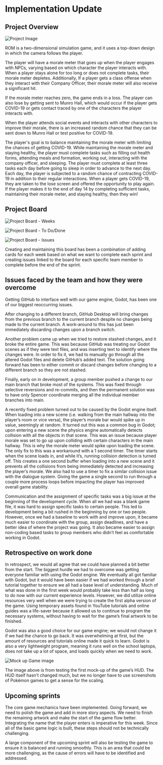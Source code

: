 # Implementation Update

## Project Overview

![Project Image]()

ROM is a two-dimensional simulation game, and it uses a top-down design in which
the camera follows the player.

The player will have a morale meter that goes up when the player engages with
NPCs, varying based on which character the player interacts with. When a player
stays alone for too long or does not complete tasks, their morale meter depletes.
Additionally, If a player gets a class offense when they interact with their
Company Officer, their morale meter will also receive a significant hit.

If the morale meter reaches zero, the game ends in a loss. The player can also
lose by getting sent to Munro Hall, which would occur if the player gets COVID-19
or gets contact traced by one of the characters the player interacts with.

When the player attends social events and interacts with other characters to
improve their morale, there is an increased random chance that they can be sent
down to Munro Hall or test positive for COVID-19.

The player's goal is to balance maintaining the morale meter with limiting the
chances of getting COVID-19. While maintaining the morale meter and staying
healthy, the player must complete tasks such as filling out health forms,
attending meals and formation, working out, interacting with the company
officer, and sleeping. The player must complete at least three tasks each day
before going to sleep in order to advance to the next day. Each day, the player
is subjected to a random chance of contracting COVID-19 in addition to their
regular interactions. When a player gets COVID-19, they are taken to the lose
screen and offered the opportunity to play again. If the player makes it to the
end of day 14 by completing sufficient tasks, maintaining their morale meter,
and staying healthy, then they win!

## Project Board

![Project Board - Weeks]()

![Project Board - To Do/Done]()

![Project Board - Issues]()

Creating and maintaining this board has been a combination of adding cards for
each week based on what we want to complete each sprint and creating issues
linked to the board for each specific team member to complete before the end of
the sprint.

## Issues faced by the team and how they were overcome

Getting GitHub to interface well with our game engine, Godot, has been one of
our biggest reoccurring issues.

After changing to a different branch, GitHub Desktop will bring changes from the
previous branch to the current branch despite no changes being made to the
current branch. A work-around to this has just been immediately discarding
changes upon a branch switch.

Another problem came up when we tried to restore stashed changes, and it broke
the entire game. This was because GitHub was treating our Godot scenes as if
they were text files, and was inserting text to identify where the changes were.
In order to fix it, we had to manually go through all the altered Godot files
and delete GitHub’s added text. The solution going forward has been to either
commit or discard changes before changing to a different branch so they are not
stashed.

Finally, early on in development, a group member pushed a change to our main
branch that broke most of the systems. This was fixed through selective
reversions and re-commits, and then the permanent solution was to have only
Spencer coordinate merging all the individual member branches into main.

A recently fixed problem turned out to be caused by the Godot engine itself.
When loading into a new scene (i.e. walking from the main hallway into the
  player’s room or vice versa), the player’s morale bar would spike up in value,
  seemingly at random. It turned out this was a common bug in Godot; upon
  entering a new scene the physics engine automatically detects collision with
  all the objects in that scene. This was an issue because player morale was set
  to go up upon colliding with certain characters in the main hallway. This is
  why the morale meter would spike upon loading the scene. The only fix to this
  was a workaround with a 1 second timer. The timer starts when the scene loads
  in, and while it’s, running collision detection is turned off. This creates a
  one second buffer when loading into a new scene and it prevents all the
  collisions from being immediately detected and increasing the player’s morale.
  We also had to use a timer to fix a similar collision issue with the dialogue
  system. Giving the game a single second to run through a couple more process
  loops before impacting the player has improved overall game stability.

Communication and the assignment of specific tasks was a big issue at the
beginning of the development cycle. When all we had was a blank game file, it
was hard to assign specific tasks to certain people. This led to development
being a bit rushed in the beginning by one or two people. However, once we had
a baseline to work with and improve upon, it became much easier to coordinate
with the group, assign deadlines, and have a better idea of where the project
was going. It also became easier to assign non-coding based tasks to group
members who didn’t feel as comfortable working in Godot.

## Retrospective on work done

In retrospect, we would all agree that we could have planned a bit better from
the start. The biggest hurdle we had to overcome was getting everyone familiar
with using the Godot engine. We eventually all got familiar with Godot, but it
would have been easier if we had worked through a brief tutorial together to
ensure we all had a base level of understanding. Much of what was done in the
first week would probably take less than half as long to do now with our current
experience levels. However, we did utilize online resources very well when we
were trying to create the first alpha version of the game. Using temporary
assets found in YouTube tutorials and online guides was a life-saver because it
allowed us to continue to program the necessary systems, without having to wait
for the game’s final artwork to be finished.

Godot was also a good choice for our game engine; we would not change it if we
had the chance to go back. It was overwhelming at first, but the amount of
resources and tutorials online made it quick to learn. Godot is also a very
lightweight program, meaning it runs well on the school laptops, does not take
up a lot of space, and loads quickly when we need to work.

![Mock up Game image]()

The image above is from testing the first mock-up of the game’s HUD. The HUD
itself hasn’t changed much, but we no longer have to use screenshots of Pokémon
games to get a sense for the scaling.

## Upcoming sprints

The core game mechanics have been implemented. Going forward, we need to polish
the game and add in more story aspects. We need to finish the remaining artwork
and make the start of the game flow better. Integrating the name that the player
enters is imperative for this week. Since all of the basic game logic is built,
these steps should not be technically challenging.

A large component of the upcoming sprint will also be testing the game to ensure
it is balanced and running smoothly. This is an area that could be more
challenging, as the cause of errors will have to be identified and addressed.
